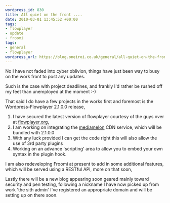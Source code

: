 ```yaml
--- 
wordpress_id: 830
title: All quiet on the front ....
date: 2010-03-01 13:45:52 +00:00
tags: 
- flowplayer
- update
- froomi
tags: 
- general
- flowplayer
wordpress_url: https://blog.oneiroi.co.uk/general/all-quiet-on-the-front
---
```

No I have not faded into cyber oblivion, things have just been way to busy on the work front to post any updates.

Such is the case with project deadlines, and frankly I'd rather be rushed off my feet than unemployed at the moment :-)

That said I do have a few projects in the works first and foremost is the Wordpress-Flowplayer 2.1.0.0 release,
<ol>
	<li>I have secured the latest version of flowplayer courtesy of the guys over at <a href="https://flowplayer.org">flowplayer.org</a>,</li>
	<li>I am working on integrating the <a href="https://mediamelon.com">mediamelon</a> CDN service, which will be bundled with 2.1.0.0</li>
	<li>With any luck provided I can get the code right this will also allow the use of 3rd party plugins</li>
	<li>Working on an advance 'scripting' area to allow you to embed your own syntax in the plugin hook.</li>
</ol>
I am also redeveloping Froomi at present to add in some additional features, which will be served using a RESTful API, more on that soon,

Lastly there will be a new blog appearing soon geared mainly toward security and pen testing, following a nickname I have now picked up from work 'the sith admin' I've registered an appropriate domain and will be setting up on there soon.
